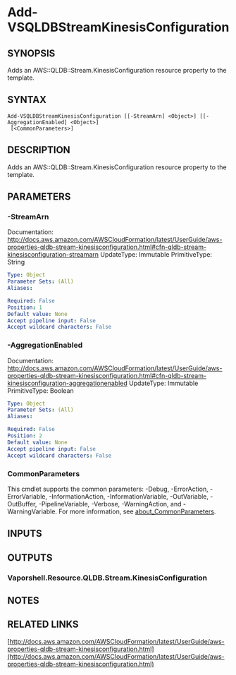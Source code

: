 # Add-VSQLDBStreamKinesisConfiguration

## SYNOPSIS
Adds an AWS::QLDB::Stream.KinesisConfiguration resource property to the template.

## SYNTAX

```
Add-VSQLDBStreamKinesisConfiguration [[-StreamArn] <Object>] [[-AggregationEnabled] <Object>]
 [<CommonParameters>]
```

## DESCRIPTION
Adds an AWS::QLDB::Stream.KinesisConfiguration resource property to the template.

## PARAMETERS

### -StreamArn
Documentation: http://docs.aws.amazon.com/AWSCloudFormation/latest/UserGuide/aws-properties-qldb-stream-kinesisconfiguration.html#cfn-qldb-stream-kinesisconfiguration-streamarn
UpdateType: Immutable
PrimitiveType: String

```yaml
Type: Object
Parameter Sets: (All)
Aliases:

Required: False
Position: 1
Default value: None
Accept pipeline input: False
Accept wildcard characters: False
```

### -AggregationEnabled
Documentation: http://docs.aws.amazon.com/AWSCloudFormation/latest/UserGuide/aws-properties-qldb-stream-kinesisconfiguration.html#cfn-qldb-stream-kinesisconfiguration-aggregationenabled
UpdateType: Immutable
PrimitiveType: Boolean

```yaml
Type: Object
Parameter Sets: (All)
Aliases:

Required: False
Position: 2
Default value: None
Accept pipeline input: False
Accept wildcard characters: False
```

### CommonParameters
This cmdlet supports the common parameters: -Debug, -ErrorAction, -ErrorVariable, -InformationAction, -InformationVariable, -OutVariable, -OutBuffer, -PipelineVariable, -Verbose, -WarningAction, and -WarningVariable. For more information, see [about_CommonParameters](http://go.microsoft.com/fwlink/?LinkID=113216).

## INPUTS

## OUTPUTS

### Vaporshell.Resource.QLDB.Stream.KinesisConfiguration
## NOTES

## RELATED LINKS

[http://docs.aws.amazon.com/AWSCloudFormation/latest/UserGuide/aws-properties-qldb-stream-kinesisconfiguration.html](http://docs.aws.amazon.com/AWSCloudFormation/latest/UserGuide/aws-properties-qldb-stream-kinesisconfiguration.html)

